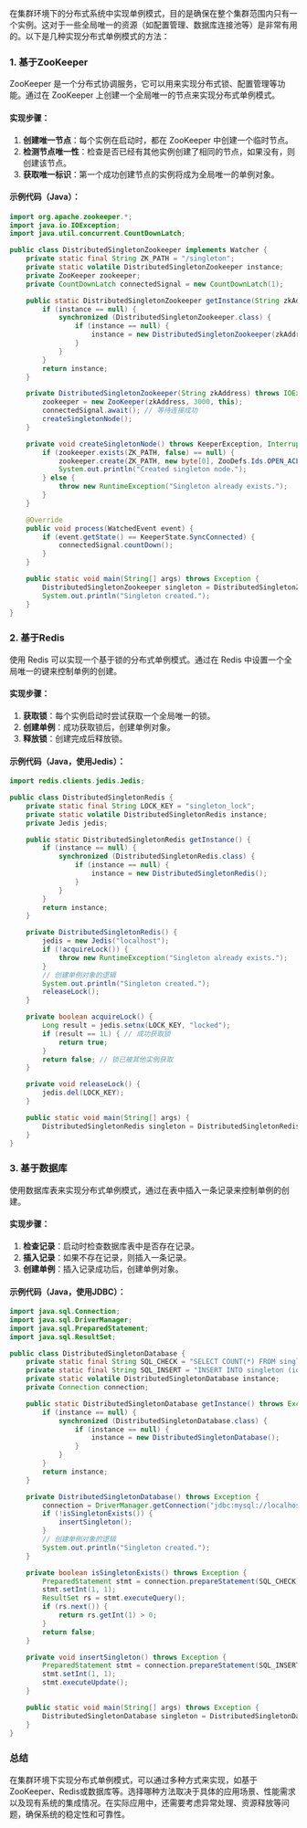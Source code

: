 在集群环境下的分布式系统中实现单例模式，目的是确保在整个集群范围内只有一个实例。这对于一些全局唯一的资源（如配置管理、数据库连接池等）是非常有用的。以下是几种实现分布式单例模式的方法：

### 1. 基于ZooKeeper

ZooKeeper 是一个分布式协调服务，它可以用来实现分布式锁、配置管理等功能。通过在 ZooKeeper 上创建一个全局唯一的节点来实现分布式单例模式。

#### 实现步骤：

1. **创建唯一节点**：每个实例在启动时，都在 ZooKeeper 中创建一个临时节点。
2. **检测节点唯一性**：检查是否已经有其他实例创建了相同的节点，如果没有，则创建该节点。
3. **获取唯一标识**：第一个成功创建节点的实例将成为全局唯一的单例对象。

#### 示例代码（Java）：

```java
import org.apache.zookeeper.*;
import java.io.IOException;
import java.util.concurrent.CountDownLatch;

public class DistributedSingletonZookeeper implements Watcher {
    private static final String ZK_PATH = "/singleton";
    private static volatile DistributedSingletonZookeeper instance;
    private ZooKeeper zookeeper;
    private CountDownLatch connectedSignal = new CountDownLatch(1);

    public static DistributedSingletonZookeeper getInstance(String zkAddress) throws IOException, InterruptedException, KeeperException {
        if (instance == null) {
            synchronized (DistributedSingletonZookeeper.class) {
                if (instance == null) {
                    instance = new DistributedSingletonZookeeper(zkAddress);
                }
            }
        }
        return instance;
    }

    private DistributedSingletonZookeeper(String zkAddress) throws IOException, InterruptedException, KeeperException {
        zookeeper = new ZooKeeper(zkAddress, 3000, this);
        connectedSignal.await(); // 等待连接成功
        createSingletonNode();
    }

    private void createSingletonNode() throws KeeperException, InterruptedException {
        if (zookeeper.exists(ZK_PATH, false) == null) {
            zookeeper.create(ZK_PATH, new byte[0], ZooDefs.Ids.OPEN_ACL_UNSAFE, CreateMode.EPHEMERAL);
            System.out.println("Created singleton node.");
        } else {
            throw new RuntimeException("Singleton already exists.");
        }
    }

    @Override
    public void process(WatchedEvent event) {
        if (event.getState() == KeeperState.SyncConnected) {
            connectedSignal.countDown();
        }
    }

    public static void main(String[] args) throws Exception {
        DistributedSingletonZookeeper singleton = DistributedSingletonZookeeper.getInstance("localhost:2181");
        System.out.println("Singleton created.");
    }
}
```

### 2. 基于Redis

使用 Redis 可以实现一个基于锁的分布式单例模式。通过在 Redis 中设置一个全局唯一的键来控制单例的创建。

#### 实现步骤：

1. **获取锁**：每个实例启动时尝试获取一个全局唯一的锁。
2. **创建单例**：成功获取锁后，创建单例对象。
3. **释放锁**：创建完成后释放锁。

#### 示例代码（Java，使用Jedis）：

```java
import redis.clients.jedis.Jedis;

public class DistributedSingletonRedis {
    private static final String LOCK_KEY = "singleton_lock";
    private static volatile DistributedSingletonRedis instance;
    private Jedis jedis;

    public static DistributedSingletonRedis getInstance() {
        if (instance == null) {
            synchronized (DistributedSingletonRedis.class) {
                if (instance == null) {
                    instance = new DistributedSingletonRedis();
                }
            }
        }
        return instance;
    }

    private DistributedSingletonRedis() {
        jedis = new Jedis("localhost");
        if (!acquireLock()) {
            throw new RuntimeException("Singleton already exists.");
        }
        // 创建单例对象的逻辑
        System.out.println("Singleton created.");
        releaseLock();
    }

    private boolean acquireLock() {
        Long result = jedis.setnx(LOCK_KEY, "locked");
        if (result == 1L) { // 成功获取锁
            return true;
        }
        return false; // 锁已被其他实例获取
    }

    private void releaseLock() {
        jedis.del(LOCK_KEY);
    }

    public static void main(String[] args) {
        DistributedSingletonRedis singleton = DistributedSingletonRedis.getInstance();
    }
}
```

### 3. 基于数据库

使用数据库表来实现分布式单例模式，通过在表中插入一条记录来控制单例的创建。

#### 实现步骤：

1. **检查记录**：启动时检查数据库表中是否存在记录。
2. **插入记录**：如果不存在记录，则插入一条记录。
3. **创建单例**：插入记录成功后，创建单例对象。

#### 示例代码（Java，使用JDBC）：

```java
import java.sql.Connection;
import java.sql.DriverManager;
import java.sql.PreparedStatement;
import java.sql.ResultSet;

public class DistributedSingletonDatabase {
    private static final String SQL_CHECK = "SELECT COUNT(*) FROM singleton WHERE id = ?";
    private static final String SQL_INSERT = "INSERT INTO singleton (id) VALUES (?)";
    private static volatile DistributedSingletonDatabase instance;
    private Connection connection;

    public static DistributedSingletonDatabase getInstance() throws Exception {
        if (instance == null) {
            synchronized (DistributedSingletonDatabase.class) {
                if (instance == null) {
                    instance = new DistributedSingletonDatabase();
                }
            }
        }
        return instance;
    }

    private DistributedSingletonDatabase() throws Exception {
        connection = DriverManager.getConnection("jdbc:mysql://localhost:3306/test", "root", "password");
        if (!isSingletonExists()) {
            insertSingleton();
        }
        // 创建单例对象的逻辑
        System.out.println("Singleton created.");
    }

    private boolean isSingletonExists() throws Exception {
        PreparedStatement stmt = connection.prepareStatement(SQL_CHECK);
        stmt.setInt(1, 1);
        ResultSet rs = stmt.executeQuery();
        if (rs.next()) {
            return rs.getInt(1) > 0;
        }
        return false;
    }

    private void insertSingleton() throws Exception {
        PreparedStatement stmt = connection.prepareStatement(SQL_INSERT);
        stmt.setInt(1, 1);
        stmt.executeUpdate();
    }

    public static void main(String[] args) throws Exception {
        DistributedSingletonDatabase singleton = DistributedSingletonDatabase.getInstance();
    }
}
```

### 总结

在集群环境下实现分布式单例模式，可以通过多种方式来实现，如基于ZooKeeper、Redis或数据库等。选择哪种方法取决于具体的应用场景、性能需求以及现有系统的集成情况。在实际应用中，还需要考虑异常处理、资源释放等问题，确保系统的稳定性和可靠性。